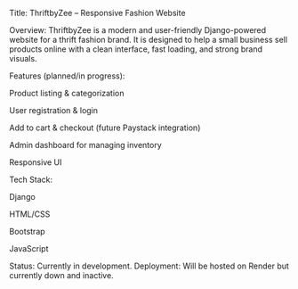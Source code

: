 Title: ThriftbyZee – Responsive Fashion Website

Overview:
ThriftbyZee is a modern and user-friendly Django-powered website for a thrift fashion brand. It is designed to help a small business sell products online with a clean interface, fast loading, and strong brand visuals.

Features (planned/in progress):

Product listing & categorization

User registration & login

Add to cart & checkout (future Paystack integration)

Admin dashboard for managing inventory

Responsive UI

Tech Stack:

Django

HTML/CSS

Bootstrap

JavaScript

Status: Currently in development.
Deployment: Will be hosted on Render but currently down and inactive.

